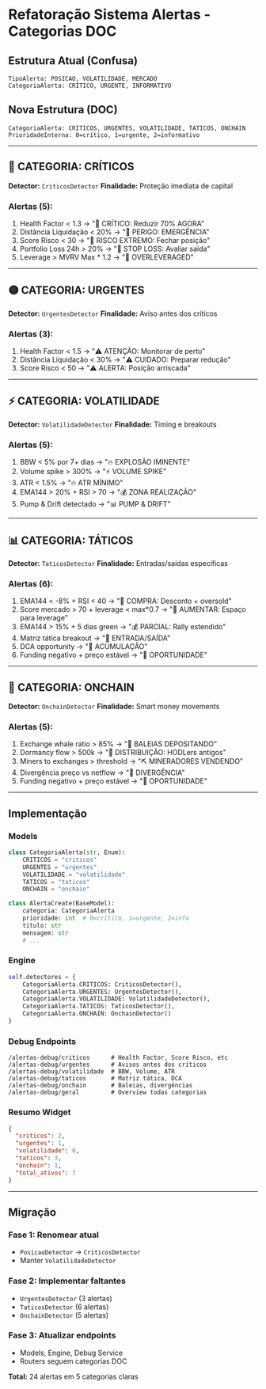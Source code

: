 # Refatoração Sistema Alertas - Categorias DOC

## Estrutura Atual (Confusa)
```
TipoAlerta: POSICAO, VOLATILIDADE, MERCADO
CategoriaAlerta: CRITICO, URGENTE, INFORMATIVO
```

## Nova Estrutura (DOC)
```
CategoriaAlerta: CRITICOS, URGENTES, VOLATILIDADE, TATICOS, ONCHAIN
PrioridadeInterna: 0=crítico, 1=urgente, 2=informativo
```

---

## 🔴 CATEGORIA: CRÍTICOS
**Detector:** `CriticosDetector`
**Finalidade:** Proteção imediata de capital

### Alertas (5):
1. Health Factor < 1.3 → "🚨 CRÍTICO: Reduzir 70% AGORA"
2. Distância Liquidação < 20% → "🚨 PERIGO: EMERGÊNCIA"  
3. Score Risco < 30 → "🚨 RISCO EXTREMO: Fechar posição"
4. Portfolio Loss 24h > 20% → "🚨 STOP LOSS: Avaliar saída"
5. Leverage > MVRV Max * 1.2 → "🚨 OVERLEVERAGED"

---

## 🟡 CATEGORIA: URGENTES  
**Detector:** `UrgentesDetector`
**Finalidade:** Aviso antes dos críticos

### Alertas (3):
1. Health Factor < 1.5 → "⚠️ ATENÇÃO: Monitorar de perto"
2. Distância Liquidação < 30% → "⚠️ CUIDADO: Preparar redução"
3. Score Risco < 50 → "⚠️ ALERTA: Posição arriscada"

---

## ⚡ CATEGORIA: VOLATILIDADE
**Detector:** `VolatilidadeDetector` 
**Finalidade:** Timing e breakouts

### Alertas (5):
1. BBW < 5% por 7+ dias → "🔥 EXPLOSÃO IMINENTE"
2. Volume spike > 300% → "⚡ VOLUME SPIKE"
3. ATR < 1.5% → "🔥 ATR MÍNIMO"
4. EMA144 > 20% + RSI > 70 → "💰 ZONA REALIZAÇÃO"
5. Pump & Drift detectado → "📊 PUMP & DRIFT"

---

## 📊 CATEGORIA: TÁTICOS
**Detector:** `TaticosDetector`
**Finalidade:** Entradas/saídas específicas

### Alertas (6):
1. EMA144 < -8% + RSI < 40 → "🛒 COMPRA: Desconto + oversold"
2. Score mercado > 70 + leverage < max*0.7 → "🛒 AUMENTAR: Espaço para leverage"
3. EMA144 > 15% + 5 dias green → "💰 PARCIAL: Rally estendido"
4. Matriz tática breakout → "🎯 ENTRADA/SAÍDA"
5. DCA opportunity → "💎 ACUMULAÇÃO"
6. Funding negativo + preço estável → "🔄 OPORTUNIDADE"

---

## 🐋 CATEGORIA: ONCHAIN
**Detector:** `OnchainDetector`
**Finalidade:** Smart money movements

### Alertas (5):
1. Exchange whale ratio > 85% → "🐋 BALEIAS DEPOSITANDO"
2. Dormancy flow > 500k → "🐋 DISTRIBUIÇÃO: HODLers antigos"
3. Miners to exchanges > threshold → "⛏️ MINERADORES VENDENDO"
4. Divergência preço vs netflow → "🔄 DIVERGÊNCIA"
5. Funding negativo + preço estável → "🔄 OPORTUNIDADE"

---

## Implementação

### Models
```python
class CategoriaAlerta(str, Enum):
    CRITICOS = "criticos"
    URGENTES = "urgentes" 
    VOLATILIDADE = "volatilidade"
    TATICOS = "taticos"
    ONCHAIN = "onchain"

class AlertaCreate(BaseModel):
    categoria: CategoriaAlerta
    prioridade: int  # 0=crítico, 1=urgente, 2=info
    titulo: str
    mensagem: str
    # ...
```

### Engine
```python
self.detectores = {
    CategoriaAlerta.CRITICOS: CriticosDetector(),
    CategoriaAlerta.URGENTES: UrgentesDetector(), 
    CategoriaAlerta.VOLATILIDADE: VolatilidadeDetector(),
    CategoriaAlerta.TATICOS: TaticosDetector(),
    CategoriaAlerta.ONCHAIN: OnchainDetector()
}
```

### Debug Endpoints
```
/alertas-debug/criticos      # Health Factor, Score Risco, etc
/alertas-debug/urgentes      # Avisos antes dos críticos
/alertas-debug/volatilidade  # BBW, Volume, ATR
/alertas-debug/taticos       # Matriz tática, DCA
/alertas-debug/onchain       # Baleias, divergências
/alertas-debug/geral         # Overview todas categorias
```

### Resumo Widget
```json
{
  "criticos": 2,
  "urgentes": 1, 
  "volatilidade": 0,
  "taticos": 3,
  "onchain": 1,
  "total_ativos": 7
}
```

---

## Migração

### Fase 1: Renomear atual
- `PosicaoDetector` → `CriticosDetector`
- Manter `VolatilidadeDetector`

### Fase 2: Implementar faltantes  
- `UrgentesDetector` (3 alertas)
- `TaticosDetector` (6 alertas)
- `OnchainDetector` (5 alertas)

### Fase 3: Atualizar endpoints
- Models, Engine, Debug Service
- Routers seguem categorias DOC

**Total:** 24 alertas em 5 categorias claras